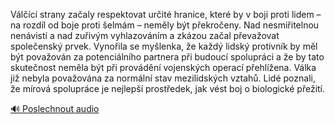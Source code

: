 
Válčící strany začaly respektovat určité hranice, které by v boji proti lidem – na rozdíl od boje proti šelmám – neměly být překročeny. Nad nesmiřitelnou nenávistí a nad zuřivým vyhlazováním a zkázou začal převažovat společenský prvek. Vynořila se myšlenka, že každý lidský protivník by měl být považován za potenciálního partnera při budoucí spolupráci a že by tato skutečnost neměla být při provádění vojenských operací přehlížena. Válka již nebyla považována za normální stav mezilidských vztahů. Lidé poznali, že mírová spolupráce je nejlepší prostředek, jak vést boj o biologické přežití.

[🔊 Poslechnout audio](/data/7-paragraphs/audio/chapter_37/para_011-Vlc-strany-zaaly-respektovat-urit-hranice.mp3)
